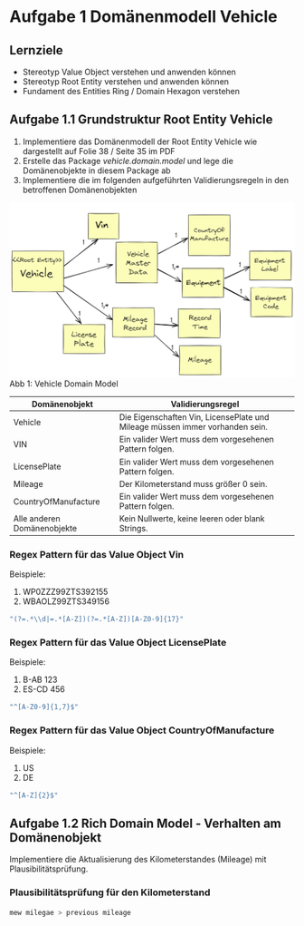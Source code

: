 # Aufgabe 1 Domänenmodell Vehicle

## Lernziele

- Stereotyp Value Object verstehen und anwenden können
- Stereotyp Root Entity verstehen und anwenden können
- Fundament des Entities Ring / Domain Hexagon verstehen

## Aufgabe 1.1 Grundstruktur Root Entity Vehicle

1) Implementiere das Domänenmodell der Root Entity Vehicle wie dargestellt auf Folie 38 / Seite 35 im PDF
2) Erstelle das Package <i>vehicle.domain.model</i> und lege die Domänenobjekte in diesem Package ab
3) Implementiere die im folgenden aufgeführten Validierungsregeln in den betroffenen Domänenobjekten

 ![Vehicle Domain Model](../img/domain-model.png)
 Abb 1: Vehicle Domain Model

| Domänenobjekt               | Validierungsregel                                                            |
|-----------------------------|------------------------------------------------------------------------------|
| Vehicle                     | Die Eigenschaften Vin, LicensePlate und Mileage müssen immer vorhanden sein. |
| VIN                         | Ein valider Wert muss dem vorgesehenen Pattern folgen.                       |
| LicensePlate                | Ein valider Wert muss dem vorgesehenen Pattern folgen.                       |
| Mileage                     | Der Kilometerstand muss größer 0 sein.                                       |
| CountryOfManufacture        | Ein valider Wert muss dem vorgesehenen Pattern folgen.                       |
| Alle anderen Domänenobjekte | Kein Nullwerte, keine leeren oder blank Strings.                             |


### Regex Pattern für das Value Object Vin

Beispiele:
1) WP0ZZZ99ZTS392155
2) WBAOLZ99ZTS349156

 ```java
 "(?=.*\\d|=.*[A-Z])(?=.*[A-Z])[A-Z0-9]{17}"
 ```
   
### Regex Pattern für das Value Object LicensePlate
   
Beispiele:
1) B-AB 123
2) ES-CD 456

```java
"^[A-Z0-9]{1,7}$"
```

### Regex Pattern für das Value Object CountryOfManufacture

Beispiele:
1) US
2) DE

```java
"^[A-Z]{2}$"
```

## Aufgabe 1.2 Rich Domain Model - Verhalten am Domänenobjekt

Implementiere die Aktualisierung des Kilometerstandes (Mileage) mit Plausibilitätsprüfung.

### Plausibilitätsprüfung für den Kilometerstand

```java
mew milegae > previous mileage
```